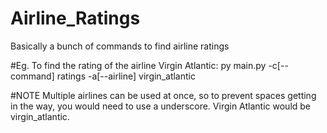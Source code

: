 # Airline_Ratings
Basically a bunch of commands to find airline ratings

#Eg.
To find the rating of the airline Virgin Atlantic:
py main.py -c[--command] ratings -a[--airline] virgin_atlantic

#NOTE
Multiple airlines can be used at once, so to prevent spaces getting in the way, you would need to use a underscore. Virgin Atlantic would be virgin_atlantic.
